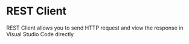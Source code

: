 # REST Client

REST Client allows you to send HTTP request and view the response in Visual Studio Code directly